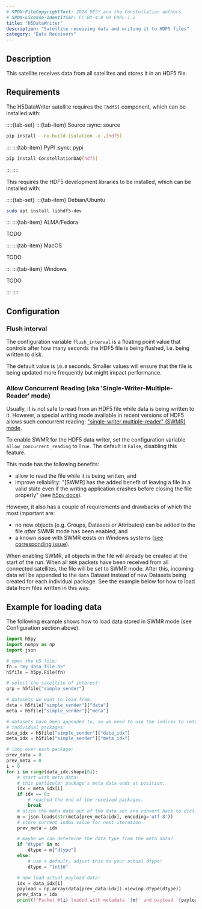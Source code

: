 ```yaml
---
# SPDX-FileCopyrightText: 2024 DESY and the Constellation authors
# SPDX-License-Identifier: CC-BY-4.0 OR EUPL-1.2
title: "H5DataWriter"
description: "Satellite receiving data and writing it to HDF5 files"
category: "Data Receivers"
---
```


## Description

This satellite receives data from all satellites and stores it in an HDF5 file.

## Requirements

The H5DataWriter satellite requires the `[hdf5]` component, which can be installed with:

::::{tab-set}
:::{tab-item} Source
:sync: source

```sh
pip install --no-build-isolation -e .[hdf5]
```

:::
:::{tab-item} PyPI
:sync: pypi

```sh
pip install ConstellationDAQ[hdf5]
```

:::
::::

This requires the HDF5 development libraries to be installed, which can be installed with:

::::{tab-set}
:::{tab-item} Debian/Ubuntu

```sh
sudo apt install libhdf5-dev
```

:::
:::{tab-item} ALMA/Fedora

TODO

:::
:::{tab-item} MacOS

TODO

:::
:::{tab-item} Windows

TODO

:::
::::

## Configuration

### Flush interval

The configuration variable `flush_interval` is a floating point value that controls after how many seconds the HDF5 file is being flushed, i.e. being written to disk.

The default value is `10.0` seconds. Smaller values will ensure that the file is being updated more frequently but might impact performance.

### Allow Concurrent Reading (aka 'Single-Writer-Multiple-Reader' mode)

Usually, it is not safe to read from an HDF5 file while data is being written to it. However, a special writing mode available in recent versions of HDF5 allows such concurrent reading:  ["single-writer multiple-reader" (SWMR) mode](https://support.hdfgroup.org/documentation/hdf5/latest/_s_w_m_r_t_n.html).

To enable SWMR for the HDF5 data writer, set the configuration variable `allow_concurrent_reading` to `True`. The default is `False`, disabling this feature.

This mode has the following benefits:

- allow to read the file while it is being written, and
- improve reliability: "[SWMR] has the added benefit of leaving a file in a valid state even if the writing application crashes before closing the file properly" (see [h5py docs](https://docs.h5py.org/en/stable/swmr.html)).

However, it also has a couple of requirements and drawbacks of which the most important are:

- no new objects (e.g. Groups, Datasets or Attributes) can be added to the file *after* SWMR mode has been enabled, and
- a known issue with SWMR exists on Windows systems ([see corresponding issue](https://github.com/h5py/h5py/issues/2259)).

When enabling SWMR, all objects in the file will already be created at the start
of the run. When all `BOR` packets have been received from all connected
satellites, the file will be set to SWMR mode. After this, incoming data will be
appended to the `data` Dataset instead of new Datasets being created for each
individual package. See the example below for how to load data from files
written in this way.

## Example for loading data

The following example shows how to load data stored in SWMR mode (see Configuration section above).

``` python
import h5py
import numpy as np
import json

# open the h5 file:
fn = "my_data_file.h5"
h5file = h5py.File(fn)

# select the satellite of interest:
grp = h5file["simple_sender"]

# datasets we want to load from:
data = h5file["simple_sender"]["data"]
meta = h5file["simple_sender"]["meta"]

# datasets have been appended to, so we need to use the indices to retrieve
# individual packages:
data_idx = h5file["simple_sender"]["data_idx"]
meta_idx = h5file["simple_sender"]["meta_idx"]

# loop over each package:
prev_data = 0
prev_meta = 0
i = 0
for i in range(data_idx.shape[0]):
    # start with meta data!
    # this particular package's meta data ends at position:
    idx = meta_idx[i]
    if idx == 0:
        # reached the end of the received packages.
        break
    # slice the meta data out of the data set and convert back to dict:
    m = json.loads(str(meta[prev_meta:idx], encoding='utf-8'))
    # store current index value for next iteration
    prev_meta = idx

    # maybe we can determine the data type from the meta data?
    if "dtype" in m:
        dtype = m["dtype"]
    else:
        # use a default, adjust this to your actual dtype!
        dtype = "int16"

    # now load actual payload data:
    idx = data_idx[i]
    payload = np.array(data[prev_data:idx]).view(np.dtype(dtype))
    prev_data = idx
    print(f"Packet #{i} loaded with metadata '{m}' and payload '{payload}'")

```
